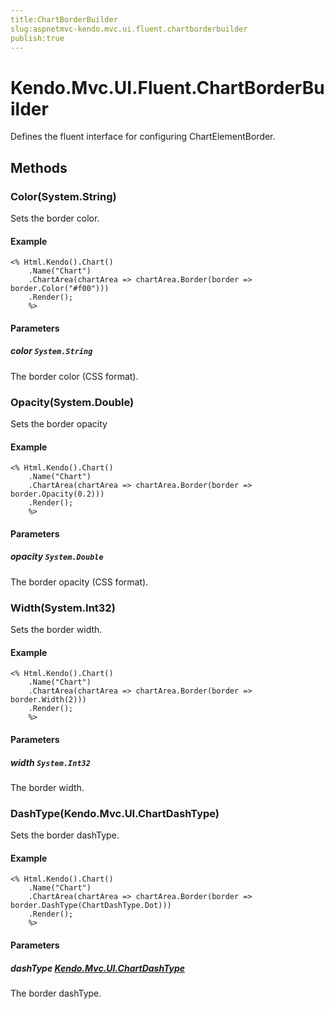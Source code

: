 ```yaml
---
title:ChartBorderBuilder
slug:aspnetmvc-kendo.mvc.ui.fluent.chartborderbuilder
publish:true
---
```


# Kendo.Mvc.UI.Fluent.ChartBorderBuilder

Defines the fluent interface for configuring ChartElementBorder.

## Methods

### Color(System.String)
Sets the border color.

#### Example
    <% Html.Kendo().Chart()
        .Name("Chart")
        .ChartArea(chartArea => chartArea.Border(border => border.Color("#f00")))
        .Render();
        %>

#### Parameters

##### color `System.String`
The border color (CSS format).

### Opacity(System.Double)
Sets the border opacity

#### Example
    <% Html.Kendo().Chart()
        .Name("Chart")
        .ChartArea(chartArea => chartArea.Border(border => border.Opacity(0.2)))
        .Render();
        %>

#### Parameters

##### opacity `System.Double`
The border opacity (CSS format).

### Width(System.Int32)
Sets the border width.

#### Example
    <% Html.Kendo().Chart()
        .Name("Chart")
        .ChartArea(chartArea => chartArea.Border(border => border.Width(2)))
        .Render();
        %>

#### Parameters

##### width `System.Int32`
The border width.

### DashType(Kendo.Mvc.UI.ChartDashType)
Sets the border dashType.

#### Example
    <% Html.Kendo().Chart()
        .Name("Chart")
        .ChartArea(chartArea => chartArea.Border(border => border.DashType(ChartDashType.Dot)))
        .Render();
        %>

#### Parameters

##### dashType [Kendo.Mvc.UI.ChartDashType](/api/wrappers/aspnet-mvc/Kendo.Mvc.UI/ChartDashType)
The border dashType.